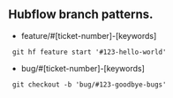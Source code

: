 ## Hubflow branch patterns.

- feature/#[ticket-number]-[keywords]
```
 git hf feature start '#123-hello-world'
```
- bug/#[ticket-number]-[keywords]
```
 git checkout -b 'bug/#123-goodbye-bugs'
```